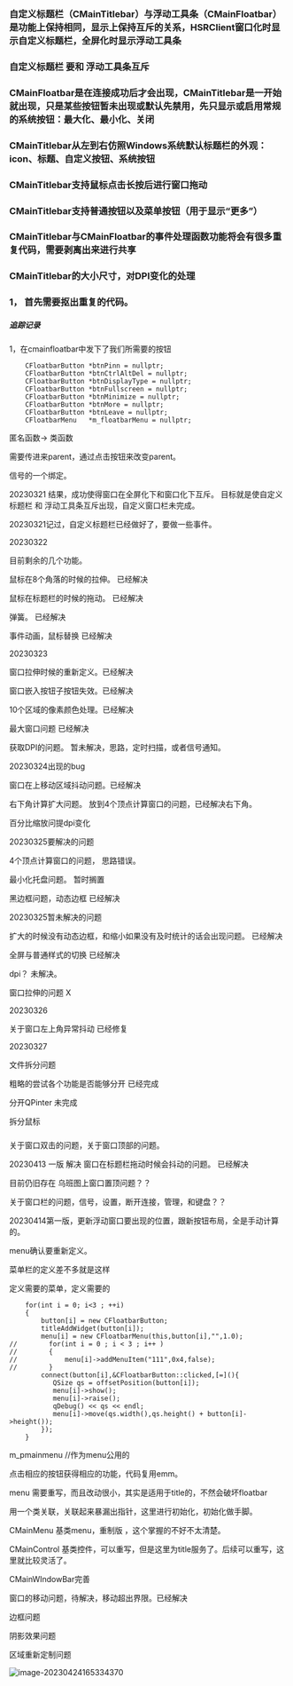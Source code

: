### 自定义标题栏（CMainTitlebar）与浮动工具条（CMainFloatbar）是功能上保持相同，显示上保持互斥的关系，HSRClient窗口化时显示自定义标题栏，全屏化时显示浮动工具条

### 自定义标题栏 要和 浮动工具条互斥

### CMainFloatbar是在连接成功后才会出现，CMainTitlebar是一开始就出现，只是某些按钮暂未出现或默认先禁用，先只显示或启用常规的系统按钮：最大化、最小化、关闭



### CMainTitlebar从左到右仿照Windows系统默认标题栏的外观：icon、标题、自定义按钮、系统按钮

### CMainTitlebar支持鼠标点击长按后进行窗口拖动

### CMainTitlebar支持普通按钮以及菜单按钮（用于显示“更多”）

### CMainTitlebar与CMainFloatbar的事件处理函数功能将会有很多重复代码，需要剥离出来进行共享

### CMainTitlebar的大小尺寸，对DPI变化的处理



### 1， 首先需要抠出重复的代码。

##### 追踪记录

1，在cmainfloatbar中发下了我们所需要的按钮

```QT
    CFloatbarButton *btnPinn = nullptr;
    CFloatbarButton *btnCtrlAltDel = nullptr;
    CFloatbarButton *btnDisplayType = nullptr;
    CFloatbarButton *btnFullscreen = nullptr;
    CFloatbarButton *btnMinimize = nullptr;
    CFloatbarButton *btnMore = nullptr;
    CFloatbarButton *btnLeave = nullptr;
    CFloatbarMenu   *m_floatbarMenu = nullptr;
```

匿名函数-> 类函数

需要传进来parent，通过点击按钮来改变parent。

信号的一个绑定。

20230321 结果，成功使得窗口在全屏化下和窗口化下互斥。 目标就是使自定义标题栏 和  浮动工具条互斥出现，自定义窗口栏未完成。

20230321记过，自定义标题栏已经做好了，要做一些事件。

20230322

目前剩余的几个功能。

鼠标在8个角落的时候的拉伸。 已经解决

鼠标在标题栏的时候的拖动。	已经解决

弹簧。								 已经解决

事件动画，鼠标替换          已经解决

20230323

窗口拉伸时候的重新定义。已经解决

窗口嵌入按钮子按钮失效。已经解决

10个区域的像素颜色处理。已经解决

最大窗口问题                        已经解决

获取DPI的问题。                  暂未解决，思路，定时扫描，或者信号通知。

20230324出现的bug

窗口在上移动区域抖动问题。已经解决

右下角计算扩大问题。           放到4个顶点计算窗口的问题，已经解决右下角。

百分比缩放问提dpi变化

20230325要解决的问题

4个顶点计算窗口的问题，    思路错误。

最小化托盘问题。                  暂时搁置

黑边框问题，动态边框						      已经解决

20230325暂未解决的问题

扩大的时候没有动态边框，和缩小如果没有及时统计的话会出现问题。  已经解决

全屏与普通样式的切换			已经解决

dpi？                             			未解决。

窗口拉伸的问题						X	

20230326

关于窗口左上角异常抖动        已经修复	

20230327

文件拆分问题                          

粗略的尝试各个功能是否能够分开	    已经完成

分开QPinter                                            未完成



拆分鼠标                                              	

### 

关于窗口双击的问题，关于窗口顶部的问题。

20230413 一版 解决 窗口在标题栏拖动时候会抖动的问题。  已经解决

目前仍旧存在 乌班图上窗口置顶问题？？

关于窗口栏的问题，信号，设置，断开连接，管理，和键盘？？

20230414第一版，更新浮动窗口要出现的位置，跟新按钮布局，全是手动计算的。

menu确认要重新定义。

菜单栏的定义差不多就是这样

定义需要的菜单，定义需要的

```
    for(int i = 0; i<3 ; ++i)
    {
        button[i] = new CFloatbarButton;
        titleAddWidget(button[i]);
        menu[i] = new CFloatbarMenu(this,button[i],"",1.0);
//        for(int i = 0 ; i < 3 ; i++ )
//        {
//            menu[i]->addMenuItem("111",0x4,false);
//        }
        connect(button[i],&CFloatbarButton::clicked,[=](){
           QSize qs = offsetPosition(button[i]);
           menu[i]->show();
           menu[i]->raise();
           qDebug() << qs << endl;
           menu[i]->move(qs.width(),qs.height() + button[i]->height());
        });
    }
```

m_pmainmenu   //作为menu公用的

点击相应的按钮获得相应的功能，代码复用emm。

menu 需要重写，而且改动很小，其实是适用于title的，不然会破坏floatbar

用一个类关联，关联起来暴漏出指针，这里进行初始化，初始化做手脚。

CMainMenu      基类menu，重制版  ，这个掌握的不好不太清楚。

CMainControl    基类控件，可以重写，但是这里为title服务了。后续可以重写，这里就比较灵活了。

CMainWIndowBar完善

窗口的移动问题，待解决，移动超出界限。已经解决





边框问题 

阴影效果问题

区域重新定制问题

![image-20230424165334370](C:\Users\DYL\AppData\Roaming\Typora\typora-user-images\image-20230424165334370.png)

